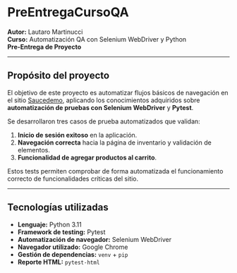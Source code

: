 # PreEntregaCursoQA 
**Autor:** Lautaro Martinucci  
**Curso:** Automatización QA con Selenium WebDriver y Python  
**Pre-Entrega de Proyecto**

---

## Propósito del proyecto

El objetivo de este proyecto es automatizar flujos básicos de navegación en el sitio [Saucedemo](https://www.saucedemo.com/), aplicando los conocimientos adquiridos sobre **automatización de pruebas con Selenium WebDriver** y **Pytest**.

Se desarrollaron tres casos de prueba automatizados que validan:
1. **Inicio de sesión exitoso** en la aplicación.  
2. **Navegación correcta** hacia la página de inventario y validación de elementos.  
3. **Funcionalidad de agregar productos al carrito**.

Estos tests permiten comprobar de forma automatizada el funcionamiento correcto de funcionalidades críticas del sitio.

---

## Tecnologías utilizadas

- **Lenguaje:** Python 3.11  
- **Framework de testing:** Pytest  
- **Automatización de navegador:** Selenium WebDriver  
- **Navegador utilizado:** Google Chrome  
- **Gestión de dependencias:** `venv` + `pip`  
- **Reporte HTML:** `pytest-html`  
